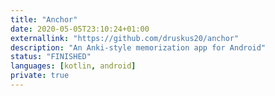 ```yaml
---
title: "Anchor"
date: 2020-05-05T23:10:24+01:00
externallink: "https://github.com/druskus20/anchor" 
description: "An Anki-style memorization app for Android"
status: "FINISHED" 
languages: [kotlin, android]
private: true
---
```



